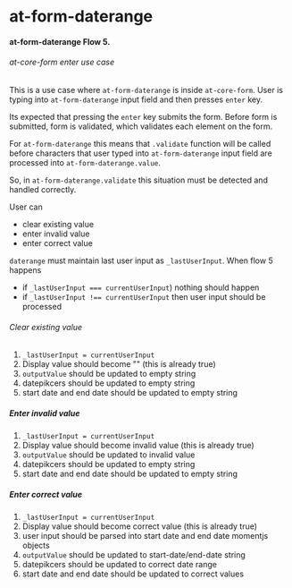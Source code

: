 at-form-daterange
=================

#### at-form-daterange Flow 5.
###### at-core-form enter use case

This is a use case where `at-form-daterange` is inside `at-core-form`. User is typing into `at-form-daterange` input field and then presses `enter` key.

Its expected that pressing the `enter` key submits the form. Before form is submitted, form is validated, which validates each element on the form.

For `at-form-daterange` this means that `.validate` function will be called before characters that user typed into `at-form-daterange` input field are processed into `at-form-daterange.value`.

So, in `at-form-daterange.validate` this situation must be detected and handled correctly.

User can
* clear existing value
* enter invalid value
* enter correct value

`daterange` must maintain last user input as `_lastUserInput`. When flow 5 happens
* if `_lastUserInput === currentUserInput`) nothing should happen
* if `_lastUserInput !== currentUserInput` then user input should be processed

###### Clear existing value
1. `_lastUserInput = currentUserInput`
2. Display value should become "" (this is already true)
3. `outputValue` should be updated to empty string
4. datepikcers should be updated to empty string
5. start date and end date should be updated to empty string

##### Enter invalid value
1. `_lastUserInput = currentUserInput`
2. Display value should become invalid value (this is already true)
3. `outputValue` should be updated to invalid value
4. datepikcers should be updated to empty string
5. start date and end date should be updated to empty string

##### Enter correct value
1. `_lastUserInput = currentUserInput`
2. Display value should become correct value (this is already true)
3. user input should be parsed into start date and end date momentjs objects
3. `outputValue` should be updated to start-date/end-date string
4. datepikcers should be updated to correct date range
5. start date and end date should be updated to correct values
